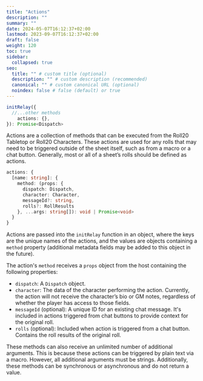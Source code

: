 ```yaml
---
title: "Actions"
description: ""
summary: ""
date: 2024-05-07T16:12:37+02:00
lastmod: 2023-09-07T16:12:37+02:00
draft: false
weight: 120
toc: true
sidebar:
  collapsed: true
seo:
  title: "" # custom title (optional)
  description: "" # custom description (recommended)
  canonical: "" # custom canonical URL (optional)
  noindex: false # false (default) or true
---
```


```typescript
initRelay({
  //...other methods
    actions: {},
}): Promise<Dispatch>
```

Actions are a collection of methods that can be executed from the Roll20 Tabletop or Roll20 Characters. These actions are used for any rolls that may need to be triggered outside of the sheet itself, such as from a macro or a chat button. Generally, most or all of a sheet’s rolls should be defined as actions.

```typescript
actions: {
  [name: string]: {
    method: (props: {
      dispatch: Dispatch,
      character: Character,
      messageId?: string,
      rolls?: RollResults 
    }, ...args: string[]): void | Promise<void>
  }
}
```

Actions are passed into the  `initRelay` function in an object, where the keys are the unique names of the actions, and the values are objects containing a `method` property (additional metadata fields may be added to this object in the future).

The action's `method` receives a `props` object from the host containing the following properties:

- `dispatch`: A `Dispatch` object.
- `character`: The data of the character performing the action. Currently, the action will not receive the character’s bio or GM notes, regardless of whether the player has access to those fields.
- `messageId` (optional): A unique ID for an existing chat message. It's included in actions triggered from chat buttons to provide context for the original roll.
- `rolls` (optional): Included when action is triggered from a chat button. Contains the roll results of the original roll.

These methods can also receive an unlimited number of additional arguments. This is because these actions can be triggered by plain text via a macro. However, all additional arguments must be strings. Additionally, these methods can be synchronous or asynchronous and do not return a value.